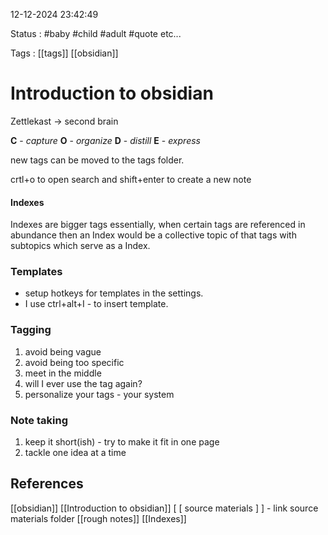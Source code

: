 12-12-2024 23:42:49

Status : #baby #child #adult #quote etc...

Tags : [[tags]] [[obsidian]]

# Introduction to obsidian

Zettlekast -> second brain

**C** - *capture*
**O** - *organize*
**D** - *distill*
**E** - *express*

new tags can be moved to the tags folder.

crtl+o to open search and shift+enter to create a new note
#### Indexes
Indexes are bigger tags essentially, when certain tags are referenced in abundance then an Index would be a collective topic of that tags with subtopics which serve as a Index.

### Templates
 - setup hotkeys for templates in the settings.
 - I use ctrl+alt+I - to insert template.

### Tagging
1. avoid being vague
2. avoid being too specific
3. meet in the middle
4. will I ever use the tag again?
5. personalize your tags - your system

### Note taking
1. keep it short(ish) - try to make it fit in one page
2. tackle one idea at a time
## References

[[obsidian]]
[[Introduction to obsidian]]
[ [ source materials ] ] - link source materials folder 
[[rough notes]]
[[Indexes]]